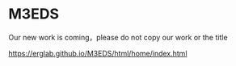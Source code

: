 # M3EDS
<!-- [demo]([url](https://huang-shulei.github.io/M3EDS/html/home)+"index.html) -->
Our new work is coming，please do not copy our work or the title

https://erglab.github.io/M3EDS/html/home/index.html